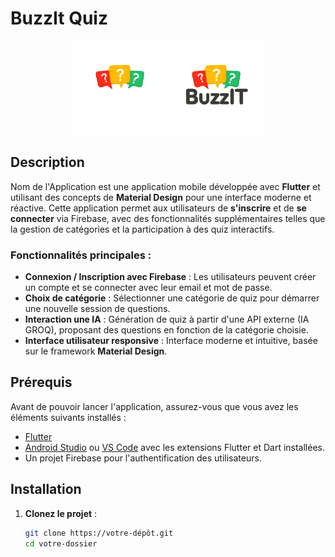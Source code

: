 # BuzzIt Quiz
<p align="center">  
 <img src="assets/images/white_logo.png" width="150" alt="Javascript" />
 <img src="assets/images/dark_logo.png" width="150" alt="Javascript" />
</p>

## Description

Nom de l'Application est une application mobile développée avec **Flutter** et utilisant des concepts de **Material Design** pour une interface moderne et réactive. Cette application permet aux utilisateurs de **s'inscrire** et de **se connecter** via Firebase, avec des fonctionnalités supplémentaires telles que la gestion de catégories et la participation à des quiz interactifs.

### Fonctionnalités principales :
- **Connexion / Inscription avec Firebase** : Les utilisateurs peuvent créer un compte et se connecter avec leur email et mot de passe.
- **Choix de catégorie** : Sélectionner une catégorie de quiz pour démarrer une nouvelle session de questions.
- **Interaction une IA** : Génération de quiz à partir d'une API externe (IA GROQ), proposant des questions en fonction de la catégorie choisie.
- **Interface utilisateur responsive** : Interface moderne et intuitive, basée sur le framework **Material Design**.

## Prérequis

Avant de pouvoir lancer l'application, assurez-vous que vous avez les éléments suivants installés :
- [Flutter](https://flutter.dev/docs/get-started/install)
- [Android Studio](https://developer.android.com/studio) ou [VS Code](https://code.visualstudio.com/) avec les extensions Flutter et Dart installées.
- Un projet Firebase pour l'authentification des utilisateurs.

## Installation

1. **Clonez le projet** :
   ```bash
   git clone https://votre-dépôt.git
   cd votre-dossier
